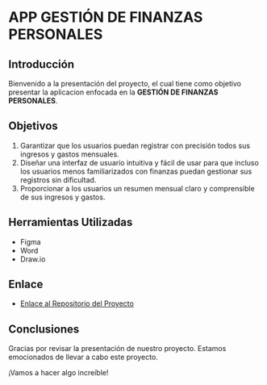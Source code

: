 # APP GESTIÓN DE FINANZAS PERSONALES

## Introducción
Bienvenido a la presentación del proyecto, el cual tiene como objetivo presentar la aplicacion enfocada en la **GESTIÓN DE FINANZAS PERSONALES**. 

## Objetivos
1. Garantizar que los usuarios puedan registrar con precisión todos sus ingresos y gastos mensuales.
2. Diseñar una interfaz de usuario intuitiva y fácil de usar para que incluso los usuarios menos familiarizados con finanzas puedan gestionar sus registros sin dificultad.
3. Proporcionar a los usuarios un resumen mensual claro y comprensible de sus ingresos y gastos.

## Herramientas Utilizadas
- Figma
- Word
- Draw.io


## Enlace
- [Enlace al Repositorio del Proyecto](Proyecto-%20Apps%20Moviles.pdf)


## Conclusiones
Gracias por revisar la presentación de nuestro proyecto. Estamos emocionados de llevar a cabo este proyecto.

¡Vamos a hacer algo increíble!
